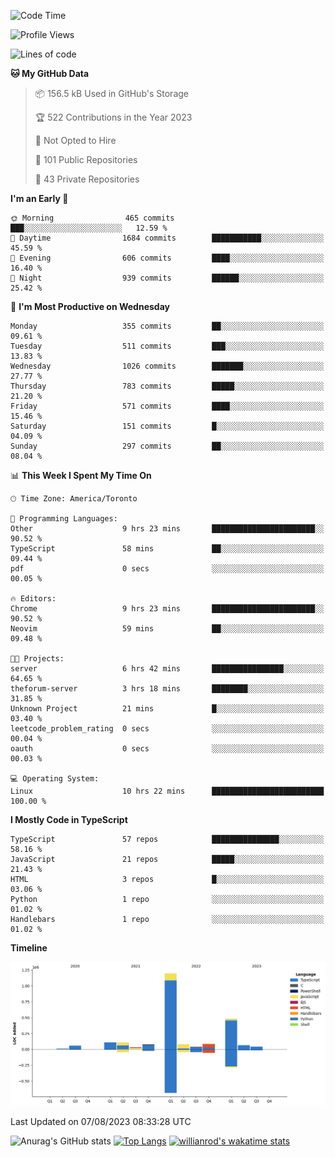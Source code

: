 <!--START_SECTION:waka-->
![Code Time](http://img.shields.io/badge/Code%20Time-449%20hrs%2048%20mins-blue)

![Profile Views](http://img.shields.io/badge/Profile%20Views-0-blue)

![Lines of code](https://img.shields.io/badge/From%20Hello%20World%20I%27ve%20Written-2.4%20million%20lines%20of%20code-blue)

**🐱 My GitHub Data** 

> 📦 156.5 kB Used in GitHub's Storage 
 > 
> 🏆 522 Contributions in the Year 2023
 > 
> 🚫 Not Opted to Hire
 > 
> 📜 101 Public Repositories 
 > 
> 🔑 43 Private Repositories 
 > 
**I'm an Early 🐤** 

```text
🌞 Morning                465 commits         ███░░░░░░░░░░░░░░░░░░░░░░   12.59 % 
🌆 Daytime                1684 commits        ███████████░░░░░░░░░░░░░░   45.59 % 
🌃 Evening                606 commits         ████░░░░░░░░░░░░░░░░░░░░░   16.40 % 
🌙 Night                  939 commits         ██████░░░░░░░░░░░░░░░░░░░   25.42 % 
```
📅 **I'm Most Productive on Wednesday** 

```text
Monday                   355 commits         ██░░░░░░░░░░░░░░░░░░░░░░░   09.61 % 
Tuesday                  511 commits         ███░░░░░░░░░░░░░░░░░░░░░░   13.83 % 
Wednesday                1026 commits        ███████░░░░░░░░░░░░░░░░░░   27.77 % 
Thursday                 783 commits         █████░░░░░░░░░░░░░░░░░░░░   21.20 % 
Friday                   571 commits         ████░░░░░░░░░░░░░░░░░░░░░   15.46 % 
Saturday                 151 commits         █░░░░░░░░░░░░░░░░░░░░░░░░   04.09 % 
Sunday                   297 commits         ██░░░░░░░░░░░░░░░░░░░░░░░   08.04 % 
```


📊 **This Week I Spent My Time On** 

```text
🕑︎ Time Zone: America/Toronto

💬 Programming Languages: 
Other                    9 hrs 23 mins       ███████████████████████░░   90.52 % 
TypeScript               58 mins             ██░░░░░░░░░░░░░░░░░░░░░░░   09.44 % 
pdf                      0 secs              ░░░░░░░░░░░░░░░░░░░░░░░░░   00.05 % 

🔥 Editors: 
Chrome                   9 hrs 23 mins       ███████████████████████░░   90.52 % 
Neovim                   59 mins             ██░░░░░░░░░░░░░░░░░░░░░░░   09.48 % 

🐱‍💻 Projects: 
server                   6 hrs 42 mins       ████████████████░░░░░░░░░   64.65 % 
theforum-server          3 hrs 18 mins       ████████░░░░░░░░░░░░░░░░░   31.85 % 
Unknown Project          21 mins             █░░░░░░░░░░░░░░░░░░░░░░░░   03.40 % 
leetcode_problem_rating  0 secs              ░░░░░░░░░░░░░░░░░░░░░░░░░   00.04 % 
oauth                    0 secs              ░░░░░░░░░░░░░░░░░░░░░░░░░   00.03 % 

💻 Operating System: 
Linux                    10 hrs 22 mins      █████████████████████████   100.00 % 
```

**I Mostly Code in TypeScript** 

```text
TypeScript               57 repos            ███████████████░░░░░░░░░░   58.16 % 
JavaScript               21 repos            █████░░░░░░░░░░░░░░░░░░░░   21.43 % 
HTML                     3 repos             █░░░░░░░░░░░░░░░░░░░░░░░░   03.06 % 
Python                   1 repo              ░░░░░░░░░░░░░░░░░░░░░░░░░   01.02 % 
Handlebars               1 repo              ░░░░░░░░░░░░░░░░░░░░░░░░░   01.02 % 
```



**Timeline**

![Lines of Code chart](https://raw.githubusercontent.com/wise-introvert/wise-introvert/master/assets/bar_graph.png)


 Last Updated on 07/08/2023 08:33:28 UTC
<!--END_SECTION:waka-->

![Anurag's GitHub stats](https://github-readme-stats.vercel.app/api?username=wise-introvert&count_private=true&show_icons=true)
[![Top Langs](https://github-readme-stats.vercel.app/api/top-langs/?username=wise-introvert&langs_count=10)](https://github.com/anuraghazra/github-readme-stats)
[![willianrod's wakatime stats](https://github-readme-stats.vercel.app/api/wakatime?username=wiseintrovert)](https://github.com/anuraghazra/github-readme-stats)
